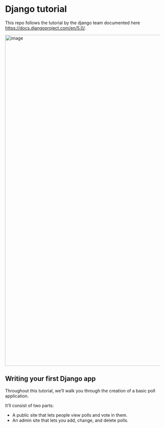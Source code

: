 # Django tutorial 

This repo follows the tutorial by the django team documented here https://docs.djangoproject.com/en/5.0/. 

<img width="1074" alt="image" src="https://github.com/j2moreno/django-tutorial/assets/13912964/d2d99c16-5c48-4493-8c69-aacc9ca00f61">

## Writing your first Django app

Throughout this tutorial, we’ll walk you through the creation of a basic poll application.

It’ll consist of two parts:
- A public site that lets people view polls and vote in them.
- An admin site that lets you add, change, and delete polls.
